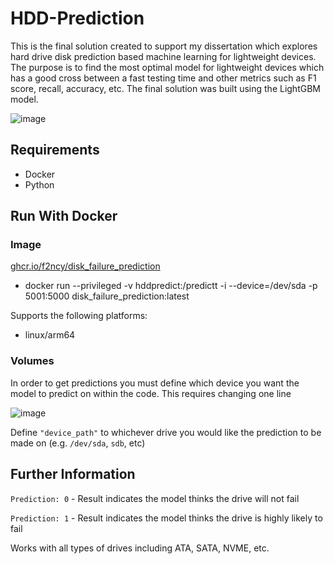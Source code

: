 # HDD-Prediction

This is the final solution created to support my dissertation which explores hard drive disk prediction based machine learning for lightweight devices. The purpose is to find the most optimal model for lightweight devices which has a good cross between a fast testing time and other metrics such as F1 score, recall, accuracy, etc.
The final solution was built using the LightGBM model.

![image](https://github.com/F2ncy/HDD-Prediction/assets/78828685/901e789c-b0f0-4c82-a062-4646dde1bfac)

## Requirements
- Docker
- Python

## Run With Docker
### Image
[ghcr.io/f2ncy/disk_failure_prediction](https://ghcr.io/f2ncy/disk_failure_prediction)

- docker run --privileged -v hddpredict:/predictt -i --device=/dev/sda -p 5001:5000 disk_failure_prediction:latest

Supports the following platforms:
- linux/arm64

### Volumes
In order to get predictions you must define which device you want the model to predict on within the code. This requires changing one line

![image](https://github.com/F2ncy/HDD-Prediction/assets/78828685/de5af1c6-eda4-41e8-ae51-7d2db1616c80)

Define ``"device_path"`` to whichever drive you would like the prediction to be made on (e.g. ``/dev/sda``, ``sdb``, etc)

## Further Information
``Prediction: 0`` - Result indicates the model thinks the drive will not fail

``Prediction: 1`` - Result indicates the model thinks the drive is highly likely to fail

Works with all types of drives including ATA, SATA, NVME, etc.
